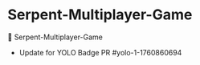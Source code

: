 # Serpent-Multiplayer-Game
🐍 Serpent-Multiplayer-Game


- Update for YOLO Badge PR #yolo-1-1760860694